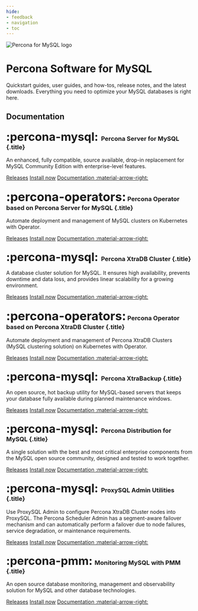 ```yaml
---
hide:
- feedback
- navigation
- toc
---
```


<div class="landing" markdown>
<div class="splash header subpage mysql dark" markdown>

![Percona for MySQL logo](assets/logo-dark-mysql.svg)

# Percona Software for MySQL

Quickstart guides, user guides, and how-tos, release notes, and the latest downloads. Everything you need to optimize your MySQL databases is right here.

</div>
</div>



## Documentation

<div data-grid markdown>
<div data-banner markdown>

### <span style="font-size:1.875em;margin-right:0.125em">:percona-mysql:</span> Percona Server for MySQL {.title}

An enhanced, fully compatible, source available, drop-in replacement for MySQL Community Edition with enterprise-level features.

<div class="actions" markdown>

[Releases](https://docs.percona.com/percona-server/innovation-release/release-notes/release-notes-index.html)
[Install now](https://docs.percona.com/percona-server/innovation-release/quickstart-overview.html)
[Documentation :material-arrow-right:](https://docs.percona.com/percona-server/)

</div>
</div>
<div data-banner markdown>

### <span style="font-size:2em">:percona-operators:</span> Percona Operator based on Percona Server for MySQL {.title}

Automate deployment and management of MySQL clusters on Kubernetes with Operator.

<div class="actions" markdown>

[Releases](https://docs.percona.com/percona-operator-for-mysql/ps/ReleaseNotes/index.html)
[Install now](https://docs.percona.com/percona-operator-for-mysql/ps/quickstart.html)
[Documentation :material-arrow-right:](https://docs.percona.com/percona-operator-for-mysql/ps/)

</div>
</div>
<div data-banner markdown>

### <span style="font-size:1.875em;margin-right:0.125em">:percona-mysql:</span> Percona XtraDB Cluster {.title}

A database cluster solution for MySQL.
It ensures high availability, prevents downtime and data loss, and provides linear scalability for a growing environment.

<div class="actions" markdown>

[Releases](https://docs.percona.com/percona-xtradb-cluster/8.0/release-notes/release-notes_index.html)
[Install now](https://docs.percona.com/percona-xtradb-cluster/8.0/quickstart-overview.html)
[Documentation :material-arrow-right:](https://docs.percona.com/percona-xtradb-cluster/)

</div>
</div>
<div data-banner markdown>

### <span style="font-size:2em">:percona-operators:</span> Percona Operator based on Percona XtraDB Cluster {.title}

Automate deployment and management of Percona XtraDB Clusters (MySQL clustering solution) on Kubernetes with Operator.

<div class="actions" markdown>

[Releases](https://docs.percona.com/percona-operator-for-mysql/pxc/ReleaseNotes/index.html)
[Install now](https://docs.percona.com/percona-operator-for-mysql/pxc/quickstart.html)
[Documentation :material-arrow-right:](https://docs.percona.com/percona-operator-for-mysql/pxc/)

</div>
</div>
<div data-banner markdown>

### <span style="font-size:1.875em;margin-right:0.125em">:percona-mysql:</span> Percona XtraBackup {.title}

An open source, hot backup utility for MySQL-based servers that keeps your database fully available during planned maintenance windows.

<div class="actions" markdown>

[Releases](https://docs.percona.com/percona-xtrabackup/innovation-release/release-notes/release-notes.html)
[Install now](https://docs.percona.com/percona-xtrabackup/innovation-release/quickstart-overview.html)
[Documentation :material-arrow-right:](https://docs.percona.com/percona-xtrabackup/)

</div>
</div>
<div data-banner markdown>

### <span style="font-size:1.875em;margin-right:0.125em">:percona-mysql:</span> Percona Distribution for MySQL {.title}

A single solution with the best and most critical enterprise components from the MySQL open source community, designed and tested to work together.

<div class="actions" markdown>

[Releases](https://docs.percona.com/percona-distribution-for-mysql/innovation-release/)
[Install now](https://docs.percona.com/percona-distribution-for-mysql/innovation-release/installing.html)
[Documentation :material-arrow-right:](https://docs.percona.com/percona-distribution-for-mysql/)

</div>
</div>
<div data-banner markdown>

### <span style="font-size:1.875em;margin-right:0.125em">:percona-mysql:</span> ProxySQL Admin Utilities {.title}

Use ProxySQL Admin to configure Percona XtraDB Cluster nodes into ProxySQL. The Percona Scheduler Admin has a segment-aware failover mechanism and can automatically perform a failover due to node failures, service degradation, or maintenance requirements.

<div class="actions" markdown>

[Releases](https://docs.percona.com/proxysql/release-notes.html)
[Install now](https://docs.percona.com/proxysql/install-v2.html)
[Documentation :material-arrow-right:](https://docs.percona.com/proxysql/)

</div>
</div>
<div data-banner markdown>

### <span style="font-size:1.875em;margin-right:0.0625em">:percona-pmm:</span> Monitoring MySQL with PMM {.title}

An open source database monitoring, management and observability solution for MySQL and other database technologies.

<div class="actions" markdown>

[Releases](https://docs.percona.com/percona-monitoring-and-management/release-notes/index.html)
[Install now](https://docs.percona.com/percona-monitoring-and-management/quickstart/index.html)
[Documentation :material-arrow-right:](https://docs.percona.com/percona-monitoring-and-management/index.html)

</div>
</div>
</div>